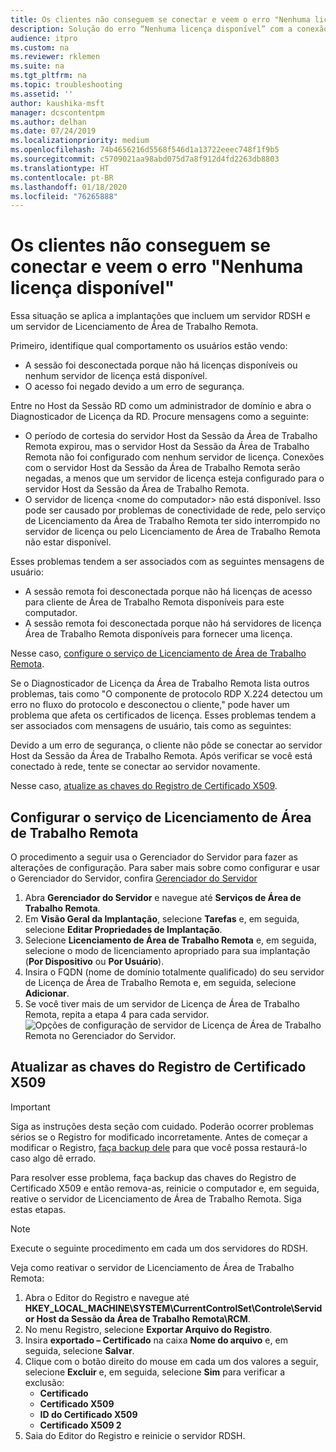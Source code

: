 ```yaml
---
title: Os clientes não conseguem se conectar e veem o erro "Nenhuma licença disponível"
description: Solução do erro “Nenhuma licença disponível” com a conexão com a área de trabalho remota
audience: itpro
ms.custom: na
ms.reviewer: rklemen
ms.suite: na
ms.tgt_pltfrm: na
ms.topic: troubleshooting
ms.assetid: ''
author: kaushika-msft
manager: dcscontentpm
ms.author: delhan
ms.date: 07/24/2019
ms.localizationpriority: medium
ms.openlocfilehash: 74b4656216d5568f546d1a13722eeec748f1f9b5
ms.sourcegitcommit: c5709021aa98abd075d7a8f912d4fd2263db8803
ms.translationtype: HT
ms.contentlocale: pt-BR
ms.lasthandoff: 01/18/2020
ms.locfileid: "76265888"
---
```

# <a name="clients-cant-connect-and-see-no-licenses-available-error"></a>Os clientes não conseguem se conectar e veem o erro "Nenhuma licença disponível"

Essa situação se aplica a implantações que incluem um servidor RDSH e um servidor de Licenciamento de Área de Trabalho Remota.

Primeiro, identifique qual comportamento os usuários estão vendo:

- A sessão foi desconectada porque não há licenças disponíveis ou nenhum servidor de licença está disponível.
- O acesso foi negado devido a um erro de segurança.

Entre no Host da Sessão RD como um administrador de domínio e abra o Diagnosticador de Licença da RD. Procure mensagens como a seguinte:

  - O período de cortesia do servidor Host da Sessão da Área de Trabalho Remota expirou, mas o servidor Host da Sessão da Área de Trabalho Remota não foi configurado com nenhum servidor de licença. Conexões com o servidor Host da Sessão da Área de Trabalho Remota serão negadas, a menos que um servidor de licença esteja configurado para o servidor Host da Sessão da Área de Trabalho Remota.
  - O servidor de licença \<nome do computador\> não está disponível. Isso pode ser causado por problemas de conectividade de rede, pelo serviço de Licenciamento da Área de Trabalho Remota ter sido interrompido no servidor de licença ou pelo Licenciamento de Área de Trabalho Remota não estar disponível.

Esses problemas tendem a ser associados com as seguintes mensagens de usuário:

  - A sessão remota foi desconectada porque não há licenças de acesso para cliente de Área de Trabalho Remota disponíveis para este computador.
  - A sessão remota foi desconectada porque não há servidores de licença Área de Trabalho Remota disponíveis para fornecer uma licença.

Nesse caso, [configure o serviço de Licenciamento de Área de Trabalho Remota](#configure-the-rd-licensing-service).

Se o Diagnosticador de Licença da Área de Trabalho Remota lista outros problemas, tais como "O componente de protocolo RDP X.224 detectou um erro no fluxo do protocolo e desconectou o cliente," pode haver um problema que afeta os certificados de licença. Esses problemas tendem a ser associados com mensagens de usuário, tais como as seguintes:

Devido a um erro de segurança, o cliente não pôde se conectar ao servidor Host da Sessão da Área de Trabalho Remota. Após verificar se você está conectado à rede, tente se conectar ao servidor novamente.

Nesse caso, [atualize as chaves do Registro de Certificado X509](#refresh-the-x509-certificate-registry-keys).

## <a name="configure-the-rd-licensing-service"></a>Configurar o serviço de Licenciamento de Área de Trabalho Remota

O procedimento a seguir usa o Gerenciador do Servidor para fazer as alterações de configuração. Para saber mais sobre como configurar e usar o Gerenciador do Servidor, confira [Gerenciador do Servidor](../../../administration/server-manager/server-manager.md)

1. Abra **Gerenciador do Servidor** e navegue até **Serviços de Área de Trabalho Remota**.
2. Em **Visão Geral da Implantação**, selecione **Tarefas** e, em seguida, selecione **Editar Propriedades de Implantação**.
3. Selecione **Licenciamento de Área de Trabalho Remota** e, em seguida, selecione o modo de licenciamento apropriado para sua implantação (**Por Dispositivo** ou **Por Usuário**).
4. Insira o FQDN (nome de domínio totalmente qualificado) do seu servidor de Licença de Área de Trabalho Remota e, em seguida, selecione **Adicionar**.
5. Se você tiver mais de um servidor de Licença de Área de Trabalho Remota, repita a etapa 4 para cada servidor. 
    ![Opções de configuração de servidor de Licença de Área de Trabalho Remota no Gerenciador do Servidor.](../media/troubleshoot-remote-desktop-connections/RDLicensing_Configure.png)

## <a name="refresh-the-x509-certificate-registry-keys"></a>Atualizar as chaves do Registro de Certificado X509

> [!IMPORTANT]  
> Siga as instruções desta seção com cuidado. Poderão ocorrer problemas sérios se o Registro for modificado incorretamente. Antes de começar a modificar o Registro, [faça backup dele](https://support.microsoft.com/help/322756) para que você possa restaurá-lo caso algo dê errado.

Para resolver esse problema, faça backup das chaves do Registro de Certificado X509 e então remova-as, reinicie o computador e, em seguida, reative o servidor de Licenciamento de Área de Trabalho Remota. Siga estas etapas.

> [!NOTE]
> Execute o seguinte procedimento em cada um dos servidores do RDSH.

Veja como reativar o servidor de Licenciamento de Área de Trabalho Remota:

1. Abra o Editor do Registro e navegue até **HKEY\_LOCAL\_MACHINE\\SYSTEM\\CurrentControlSet\\Controle\\Servidor Host da Sessão da Área de Trabalho Remota\\RCM**.
2. No menu Registro, selecione **Exportar Arquivo do Registro**.
3. Insira **exportado – Certificado** na caixa **Nome do arquivo** e, em seguida, selecione **Salvar**.
4. Clique com o botão direito do mouse em cada um dos valores a seguir, selecione **Excluir** e, em seguida, selecione **Sim** para verificar a exclusão:  
      - **Certificado**
      - **Certificado X509**
      - **ID do Certificado X509**
      - **Certificado X509 2**
5. Saia do Editor do Registro e reinicie o servidor RDSH.